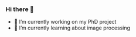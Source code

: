### Hi there 👋

- 🔭 I’m currently working on my PhD project
- 🌱 I’m currently learning about image processing
